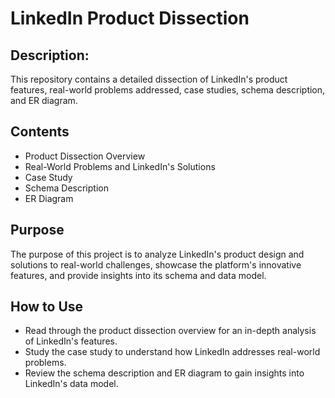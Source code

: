 # LinkedIn Product Dissection

## Description:
This repository contains a detailed dissection of LinkedIn's product features, real-world problems addressed, case studies, schema description, and ER diagram.

## Contents
- Product Dissection Overview
- Real-World Problems and LinkedIn's Solutions
- Case Study
- Schema Description
- ER Diagram

## Purpose
The purpose of this project is to analyze LinkedIn's product design and solutions to real-world challenges, showcase the platform's innovative features, and provide insights into its schema and data model.

## How to Use
- Read through the product dissection overview for an in-depth analysis of LinkedIn's features.
- Study the case study to understand how LinkedIn addresses real-world problems.
- Review the schema description and ER diagram to gain insights into LinkedIn's data model.

